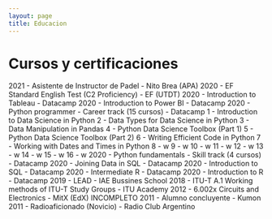 ```yaml
---
layout: page
title: Educacion
---
```


# Cursos y certificaciones

2021 - Asistente de Instructor de Padel - Nito Brea (APA)
2020 - EF Standard English Test (C2 Proficiency) - EF (UTDT)
2020 - Introduction to Tableau - Datacamp
2020 - Introduction to Power BI - Datacamp
2020 - Python programmer - Career track (15 cursos) - Datacamp
1 - Introduction to Data Science in Python
2 - Data Types for Data Science in Python
3 - Data Manipulation in Pandas
4 - Python Data Science Toolbox (Part 1)
5 - Python Data Science Toolbox (Part 2)
6 - Writing Efficient Code in Python
7 - Working with Dates and Times in Python
8 - w
9 - w
10 - w
11 - w
12 - w
13 - w
14 - w
15 - w
16 - w
2020 - Python fundamentals - Skill track (4 cursos) - Datacamp
2020 - Joining Data in SQL - Datacamp
2020 - Introduction to SQL - Datacamp
2020 - Intermediate R - Datacamp
2020 - Introduction to R - Datacamp
2019 - LEAD - IAE Bussines School
2018 - ITU-T A.1 Working methods of ITU-T Study Groups - ITU Academy
2012 - 6.002x Circuits and Electronics - MitX (EdX) INCOMPLETO
2011 - Alumno concluyente - Kumon
2011 - Radioaficionado (Novicio) - Radio Club Argentino
